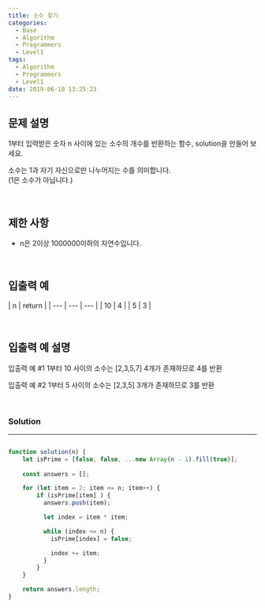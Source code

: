 ```yaml
---
title: 소수 찾기
categories:
  - Base
  - Algorithm
  - Programmers
  - Level1
tags:
  - Algorithm
  - Programmers
  - Level1
date: 2019-06-10 13:25:23
---
```



## 문제 설명
1부터 입력받은 숫자 n 사이에 있는 소수의 개수를 반환하는 함수, solution을 만들어 보세요.

소수는 1과 자기 자신으로만 나누어지는 수를 의미합니다.<br/>
(1은 소수가 아닙니다.)


<br/>


## 제한 사항
- n은 2이상 1000000이하의 자연수입니다.

<br/>


## 입출력 예
| n | return |
| --- | --- | --- |
| 10 | 4 |
| 5 | 3 |

<br/>


## 입출력 예 설명
입출력 예 #1
1부터 10 사이의 소수는 [2,3,5,7] 4개가 존재하므로 4를 반환

입출력 예 #2
1부터 5 사이의 소수는 [2,3,5] 3개가 존재하므로 3를 반환

<br/>


### Solution

---

```javascript

function solution(n) {
    let isPrime = [false, false, ...new Array(n - 1).fill(true)];
    
    const answers = [];

    for (let item = 2; item <= n; item++) {
        if (isPrime[item] ) {
          answers.push(item);

          let index = item * item;

          while (index <= n) {
            isPrime[index] = false;

            index += item;
          }
        }
    }

    return answers.length;
}

```
